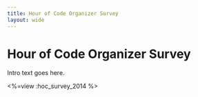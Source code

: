 ```yaml
---
title: Hour of Code Organizer Survey
layout: wide
---
```

# Hour of Code Organizer Survey

Intro text goes here.

<%=view :hoc_survey_2014 %>
